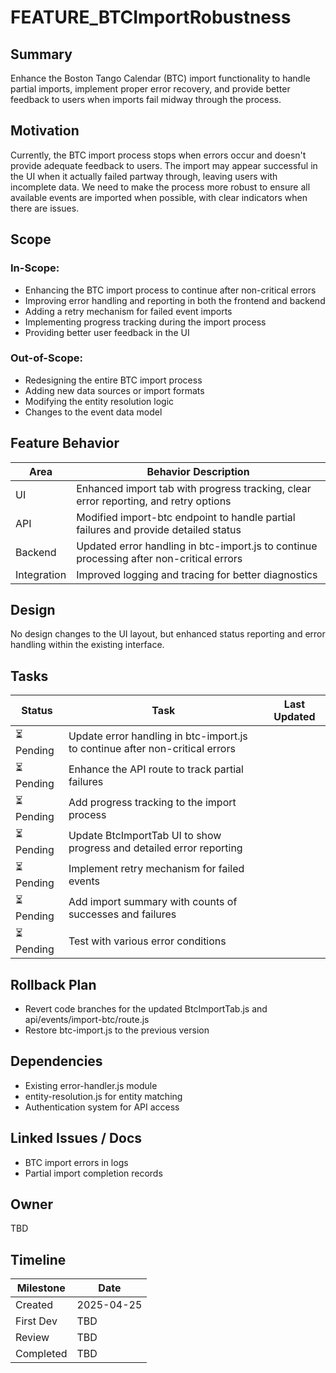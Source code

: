 # FEATURE_BTCImportRobustness

## Summary
Enhance the Boston Tango Calendar (BTC) import functionality to handle partial imports, implement proper error recovery, and provide better feedback to users when imports fail midway through the process.

## Motivation
Currently, the BTC import process stops when errors occur and doesn't provide adequate feedback to users. The import may appear successful in the UI when it actually failed partway through, leaving users with incomplete data. We need to make the process more robust to ensure all available events are imported when possible, with clear indicators when there are issues.

## Scope
### In-Scope:
- Enhancing the BTC import process to continue after non-critical errors
- Improving error handling and reporting in both the frontend and backend
- Adding a retry mechanism for failed event imports
- Implementing progress tracking during the import process
- Providing better user feedback in the UI

### Out-of-Scope:
- Redesigning the entire BTC import process
- Adding new data sources or import formats
- Modifying the entity resolution logic
- Changes to the event data model

## Feature Behavior
| Area       | Behavior Description                                    |
|------------|--------------------------------------------------------|
| UI         | Enhanced import tab with progress tracking, clear error reporting, and retry options |
| API        | Modified import-btc endpoint to handle partial failures and provide detailed status |
| Backend    | Updated error handling in btc-import.js to continue processing after non-critical errors |
| Integration| Improved logging and tracing for better diagnostics |

## Design
No design changes to the UI layout, but enhanced status reporting and error handling within the existing interface.

## Tasks
| Status         | Task                                  | Last Updated  |
|----------------|--------------------------------------|---------------|
| ⏳ Pending      | Update error handling in btc-import.js to continue after non-critical errors | |
| ⏳ Pending      | Enhance the API route to track partial failures | |
| ⏳ Pending      | Add progress tracking to the import process | |
| ⏳ Pending      | Update BtcImportTab UI to show progress and detailed error reporting | |
| ⏳ Pending      | Implement retry mechanism for failed events | |
| ⏳ Pending      | Add import summary with counts of successes and failures | |
| ⏳ Pending      | Test with various error conditions | |

## Rollback Plan
- Revert code branches for the updated BtcImportTab.js and api/events/import-btc/route.js
- Restore btc-import.js to the previous version

## Dependencies
- Existing error-handler.js module
- entity-resolution.js for entity matching
- Authentication system for API access

## Linked Issues / Docs
- BTC import errors in logs
- Partial import completion records

## Owner
TBD

## Timeline
| Milestone | Date       |
|-----------|------------|
| Created   | 2025-04-25 |
| First Dev | TBD        |
| Review    | TBD        |
| Completed | TBD        |